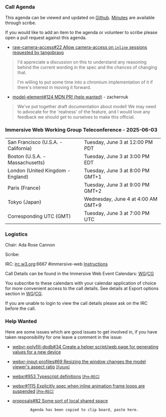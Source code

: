 ### Call Agenda

This agenda can be viewed and updated on [Github](https://github.com/immersive-web/administrivia/blob/main/meetings/2025/2025-06-03-Immersive_Web_Working_Group_Teleconference-agenda.md). [Minutes](https://www.w3.org/2025/06/03-immersive-web-minutes.html) are available through scribe.

If you would like to add an item to the agenda or volunteer to scribe please open a pull request against this agenda.

* [raw-camera-access#22 Allow camera-access on `inline` sessions](https://github.com/immersive-web/raw-camera-access/issues/22) [requested by tangobravo](https://github.com/immersive-web/raw-camera-access/issues/22#issuecomment-2875610739)
> I'd appreciate a discussion on this to understand any reasoning behind the current wording in the spec and the chances of changing that.
>
>I'm willing to put some time into a chromium implementation of it if there's interest in moving it forward.

* [model-element#124 MDN PR! (help wanted)](https://github.com/immersive-web/model-element/issues/124) - zachernuk
> We've put together draft documentation about model! We may need to advocate for the 'realness' of the feature, and I would love any feedback we should get to ourselves to make this official.
 >

### Immersive Web Working Group Teleconference - 2025-06-03

<table>
<tr><td> San Francisco (U.S.A. - California) <td> Tuesday, June 3 at 12:00 PM PDT
<tr><td> Boston (U.S.A. - Massachusetts) <td> Tuesday, June 3 at 3:00 PM EDT
<tr><td> London (United Kingdom - England) <td> Tuesday, June 3 at 8:00 PM GMT+1
<tr><td> Paris (France) <td> Tuesday, June 3 at 9:00 PM GMT+2
<tr><td> Tokyo (Japan) <td> Wednesday, June 4 at 4:00 AM GMT+9
<tr><td> Corresponding UTC (GMT) <td> Tuesday, June 3 at 7:00 PM UTC
</table>

### Logistics

Chair: Ada Rose Cannon

Scribe:

IRC: [irc.w3.org](https://irc.w3.org/):6667 #immersive-web [Instructions](https://github.com/immersive-web/administrivia/blob/main/IRC.md)

Call Details can be found in the Immersive Web Event Calendars: [WG](https://www.w3.org/groups/wg/immersive-web/calendar/)/[CG](https://www.w3.org/groups/cg/immersive-web/calendar/)

You subscribe to these calendars with your calendar application of choice for more convenient access to the call details. See details at Export options section in [WG](https://www.w3.org/groups/wg/immersive-web/calendar/#export)/[CG](https://www.w3.org/groups/cg/immersive-web/calendar/#export).

If you are unable to login to view the call details please ask on the IRC before the call.

### Help Wanted

Here are some issues which are good issues to get involved in, if you have taken responsibility for one leave a comment in the issue:

- [webvr-polyfill-dpdb#34 Create a helper script/web page for generating values for a new device](https://github.com/immersive-web/webvr-polyfill-dpdb/issues/34)
- [webxr-input-profiles#69 Resizing the window changes the model viewer's aspect ratio](https://github.com/immersive-web/webxr-input-profiles/issues/69) [<small>[Future]</small>](https://api.github.com/repos/immersive-web/webxr-input-profiles/milestones/4)
- [webxr#953 Typescript definitions](https://github.com/immersive-web/webxr/issues/953) [<small>[Pre-REC]</small>](https://api.github.com/repos/immersive-web/webxr/milestones/16)
- [webxr#1115 Explicitly spec when inline animation frame loops are suspended](https://github.com/immersive-web/webxr/issues/1115) [<small>[Pre-REC]</small>](https://api.github.com/repos/immersive-web/webxr/milestones/16)
- [proposals#82 Some sort of local shared space](https://github.com/immersive-web/proposals/issues/82)


              Agenda has been copied to clip board, paste here.
